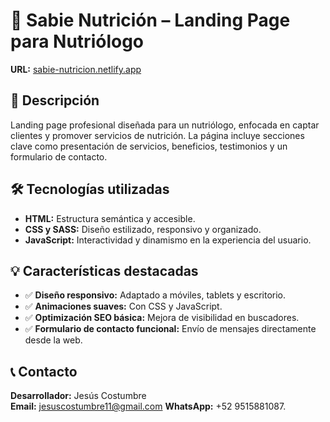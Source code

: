 # 📂 Sabie Nutrición – Landing Page para Nutriólogo

**URL:** [sabie-nutricion.netlify.app](https://sabie-nutricion.netlify.app/)

## 📝 Descripción
Landing page profesional diseñada para un nutriólogo, enfocada en captar clientes y promover servicios de nutrición. La página incluye secciones clave como presentación de servicios, beneficios, testimonios y un formulario de contacto.

## 🛠️ Tecnologías utilizadas
- **HTML:** Estructura semántica y accesible.
- **CSS y SASS:** Diseño estilizado, responsivo y organizado.
- **JavaScript:** Interactividad y dinamismo en la experiencia del usuario.

## 💡 Características destacadas
- ✅ **Diseño responsivo:** Adaptado a móviles, tablets y escritorio.
- ✅ **Animaciones suaves:** Con CSS y JavaScript.
- ✅ **Optimización SEO básica:** Mejora de visibilidad en buscadores.
- ✅ **Formulario de contacto funcional:** Envío de mensajes directamente desde la web.

## 📞 Contacto
**Desarrollador:** Jesús Costumbre  
**Email:** jesuscostumbre11@gmail.com 
**WhatsApp:** +52 9515881087.
